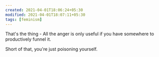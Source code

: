 ```yaml
---
created: 2021-04-01T18:06:24+05:30
modified: 2021-04-01T18:07:11+05:30
tags: [feminism]
---
```

 That's the thing - All the anger is only useful if you have somewhere to productively funnel it. 

Short of that, you're just poisoning yourself. 

